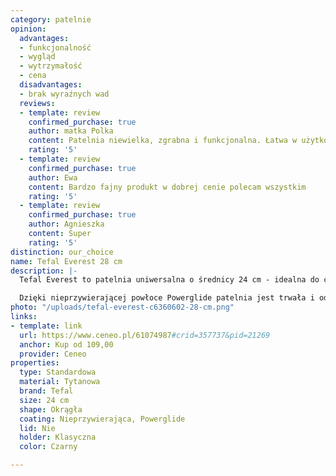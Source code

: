 ```yaml
---
category: patelnie
opinion:
  advantages:
  - funkcjonalność
  - wygląd
  - wytrzymałość
  - cena
  disadvantages:
  - brak wyraźnych wad
  reviews:
  - template: review
    confirmed_purchase: true
    author: matka Polka
    content: Patelnia niewielka, zgrabna i funkcjonalna. Łatwa w użytkowaniu i czyszczeniu.
    rating: '5'
  - template: review
    confirmed_purchase: true
    author: Ewa
    content: Bardzo fajny produkt w dobrej cenie polecam wszystkim
    rating: '5'
  - template: review
    confirmed_purchase: true
    author: Agnieszka
    content: Super
    rating: '5'
distinction: our_choice
name: Tefal Everest 28 cm
description: |-
  Tefal Everest to patelnia uniwersalna o średnicy 24 cm - idealna do codziennego smażenia. Jej powłoka została wzbogacona minerałami, nadając naczyniu nową jakość i wysoki komfort gotowania. Wskaźnik temperatury Tefal Thermo-Spot sprawia, że smażenie jest łatwe i przyjemne zarówno dla kuchmistrzów, jak i amatorów domowego zacisza.

  Dzięki nieprzywierającej powłoce Powerglide patelnia jest trwała i odporna na zarysowania powstałe podczas codziennego smażenia. Jednocześnie zapobiega przywieraniu dań i minimalizuje ryzyko przypalenia posiłków. Trwałe powłoki - wewnętrzna, jak i zewnętrzna pozwalają na używanie metalowych akcesoriów kuchennych oraz wykorzystywanie rozmaitych technik gotowania. Klasyczna rączka zapewnia komfortowe trzymanie naczynia. Ponadto, producent wyposażył naczynie w innowacyjny wskaźnik temperatury Thermo Spot. Ta innowacyjna technologia umożliwia kontrolowanie stopnia wysmażenia każdego posiłku, zachowując jednocześnie smak i aromat przygotowywanych potraw.
photo: "/uploads/tefal-everest-c6360602-28-cm.png"
links:
- template: link
  url: https://www.ceneo.pl/61074987#crid=357737&pid=21269
  anchor: Kup od 109,00
  provider: Ceneo
properties:
  type: Standardowa
  material: Tytanowa
  brand: Tefal
  size: 24 cm
  shape: Okrągła
  coating: Nieprzywierająca, Powerglide
  lid: Nie
  holder: Klasyczna
  color: Czarny

---
```

